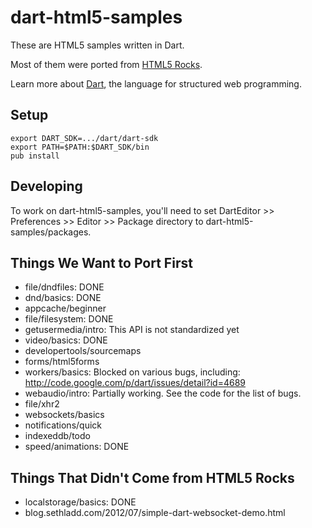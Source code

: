 dart-html5-samples
==================

These are HTML5 samples written in Dart.

Most of them were ported from
[HTML5 Rocks](http://www.html5rocks.com/).

Learn more about [Dart](http://www.dartlang.org),
the language for structured web programming.

Setup
-----

	export DART_SDK=.../dart/dart-sdk
	export PATH=$PATH:$DART_SDK/bin
	pub install

Developing
----------

To work on dart-html5-samples, you'll need to set DartEditor >> Preferences >>
Editor >> Package directory to dart-html5-samples/packages.

Things We Want to Port First
----------------------------

 * file/dndfiles: DONE
 * dnd/basics: DONE
 * appcache/beginner
 * file/filesystem: DONE
 * getusermedia/intro: This API is not standardized yet
 * video/basics: DONE
 * developertools/sourcemaps
 * forms/html5forms
 * workers/basics: Blocked on various bugs, including: http://code.google.com/p/dart/issues/detail?id=4689
 * webaudio/intro: Partially working. See the code for the list of bugs.
 * file/xhr2
 * websockets/basics
 * notifications/quick
 * indexeddb/todo
 * speed/animations: DONE

Things That Didn't Come from HTML5 Rocks
----------------------------------------

 * localstorage/basics: DONE
 * blog.sethladd.com/2012/07/simple-dart-websocket-demo.html
 